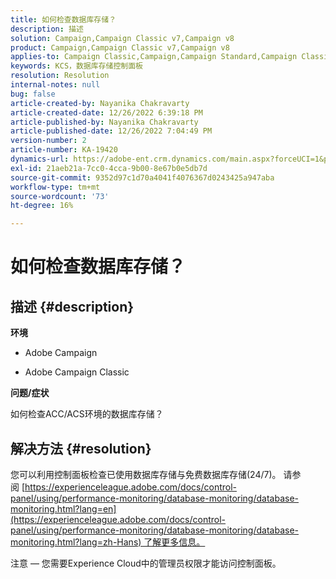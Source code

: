 ```yaml
---
title: 如何检查数据库存储？
description: 描述
solution: Campaign,Campaign Classic v7,Campaign v8
product: Campaign,Campaign Classic v7,Campaign v8
applies-to: Campaign Classic,Campaign,Campaign Standard,Campaign Classic v7,Campaign v8
keywords: KCS，数据库存储控制面板
resolution: Resolution
internal-notes: null
bug: false
article-created-by: Nayanika Chakravarty
article-created-date: 12/26/2022 6:39:18 PM
article-published-by: Nayanika Chakravarty
article-published-date: 12/26/2022 7:04:49 PM
version-number: 2
article-number: KA-19420
dynamics-url: https://adobe-ent.crm.dynamics.com/main.aspx?forceUCI=1&pagetype=entityrecord&etn=knowledgearticle&id=8081a299-4c85-ed11-81ac-6045bd006b4b
exl-id: 21aeb21a-7cc0-4cca-9b00-8e67b0e5db7d
source-git-commit: 9352d97c1d70a4041f4076367d0243425a947aba
workflow-type: tm+mt
source-wordcount: '73'
ht-degree: 16%

---
```


# 如何检查数据库存储？

## 描述 {#description}


<b>环境</b>

- Adobe Campaign

- Adobe Campaign Classic

<b>问题/症状</b>

如何检查ACC/ACS环境的数据库存储？


## 解决方法 {#resolution}


您可以利用控制面板检查已使用数据库存储与免费数据库存储(24/7)。 请参阅 [https://experienceleague.adobe.com/docs/control-panel/using/performance-monitoring/database-monitoring/database-monitoring.html?lang=en](https://experienceleague.adobe.com/docs/control-panel/using/performance-monitoring/database-monitoring/database-monitoring.html?lang=zh-Hans) 了解更多信息。

注意 — 您需要Experience Cloud中的管理员权限才能访问控制面板。
